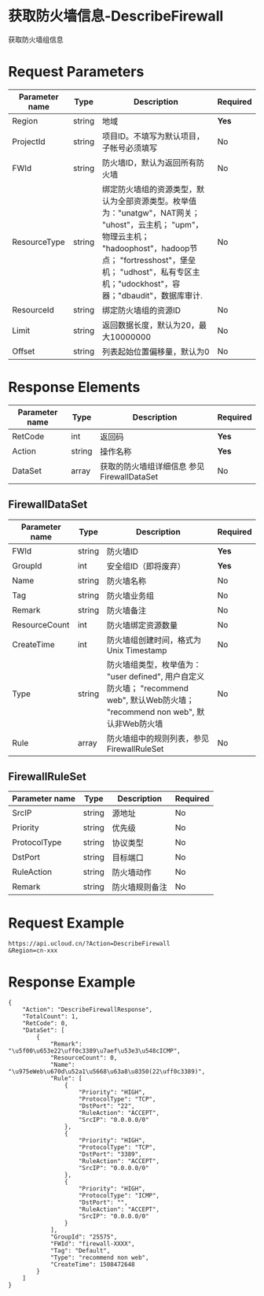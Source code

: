 # 获取防火墙信息-DescribeFirewall

获取防火墙组信息

# Request Parameters
|Parameter name|Type|Description|Required|
|---|---|---|---|
|Region|string|地域|**Yes**|
|ProjectId|string|项目ID。不填写为默认项目，子帐号必须填写|No|
|FWId|string|防火墙ID，默认为返回所有防火墙|No|
|ResourceType|string|绑定防火墙组的资源类型，默认为全部资源类型。枚举值为："unatgw"，NAT网关； "uhost"，云主机； "upm"，物理云主机； "hadoophost"，hadoop节点； "fortresshost"，堡垒机； "udhost"，私有专区主机；"udockhost"，容器；"dbaudit"，数据库审计.|No|
|ResourceId|string|绑定防火墙组的资源ID|No|
|Limit|string|返回数据长度，默认为20，最大10000000|No|
|Offset|string|列表起始位置偏移量，默认为0|No|

# Response Elements
|Parameter name|Type|Description|Required|
|---|---|---|---|
|RetCode|int|返回码|**Yes**|
|Action|string|操作名称|**Yes**|
|DataSet|array|获取的防火墙组详细信息 参见 FirewallDataSet|No|

## FirewallDataSet
|Parameter name|Type|Description|Required|
|---|---|---|---|
|FWId|string|防火墙ID|**Yes**|
|GroupId|int|安全组ID（即将废弃）|**Yes**|
|Name|string|防火墙名称|No|
|Tag|string|防火墙业务组|No|
|Remark|string|防火墙备注|No|
|ResourceCount|int|防火墙绑定资源数量|No|
|CreateTime|int|防火墙组创建时间，格式为Unix Timestamp|No|
|Type|string|防火墙组类型，枚举值为： "user defined", 用户自定义防火墙； "recommend web", 默认Web防火墙； "recommend non web", 默认非Web防火墙|No|
|Rule|array|防火墙组中的规则列表，参见 FirewallRuleSet|No|

## FirewallRuleSet
|Parameter name|Type|Description|Required|
|---|---|---|---|
|SrcIP|string|源地址|No|
|Priority|string|优先级|No|
|ProtocolType|string|协议类型|No|
|DstPort|string|目标端口|No|
|RuleAction|string|防火墙动作|No|
|Remark|string|防火墙规则备注|No|

# Request Example
```
https://api.ucloud.cn/?Action=DescribeFirewall
&Region=cn-xxx
```

# Response Example
```
{
    "Action": "DescribeFirewallResponse", 
    "TotalCount": 1, 
    "RetCode": 0, 
    "DataSet": [
        {
            "Remark": "\u5f00\u653e22\uff0c3389\u7aef\u53e3\u548cICMP", 
            "ResourceCount": 0, 
            "Name": "\u975eWeb\u670d\u52a1\u5668\u63a8\u8350(22\uff0c3389)", 
            "Rule": [
                {
                    "Priority": "HIGH", 
                    "ProtocolType": "TCP", 
                    "DstPort": "22", 
                    "RuleAction": "ACCEPT", 
                    "SrcIP": "0.0.0.0/0"
                }, 
                {
                    "Priority": "HIGH", 
                    "ProtocolType": "TCP", 
                    "DstPort": "3389", 
                    "RuleAction": "ACCEPT", 
                    "SrcIP": "0.0.0.0/0"
                }, 
                {
                    "Priority": "HIGH", 
                    "ProtocolType": "ICMP", 
                    "DstPort": "", 
                    "RuleAction": "ACCEPT", 
                    "SrcIP": "0.0.0.0/0"
                }
            ], 
            "GroupId": "25575", 
            "FWId": "firewall-XXXX", 
            "Tag": "Default", 
            "Type": "recommend non web", 
            "CreateTime": 1508472648
        }
    ]
}
```

